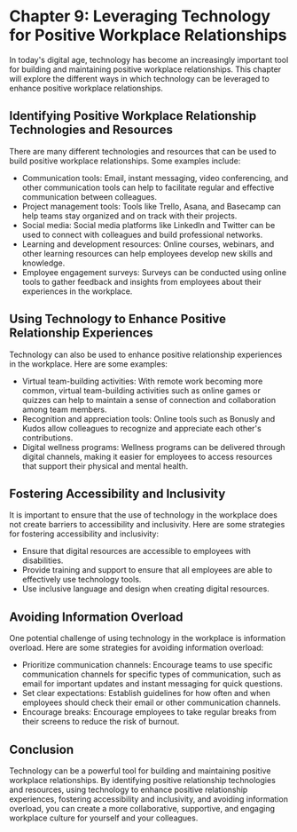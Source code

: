 Chapter 9: Leveraging Technology for Positive Workplace Relationships
=====================================================================

In today's digital age, technology has become an increasingly important tool for building and maintaining positive workplace relationships. This chapter will explore the different ways in which technology can be leveraged to enhance positive workplace relationships.

Identifying Positive Workplace Relationship Technologies and Resources
----------------------------------------------------------------------

There are many different technologies and resources that can be used to build positive workplace relationships. Some examples include:

* Communication tools: Email, instant messaging, video conferencing, and other communication tools can help to facilitate regular and effective communication between colleagues.
* Project management tools: Tools like Trello, Asana, and Basecamp can help teams stay organized and on track with their projects.
* Social media: Social media platforms like LinkedIn and Twitter can be used to connect with colleagues and build professional networks.
* Learning and development resources: Online courses, webinars, and other learning resources can help employees develop new skills and knowledge.
* Employee engagement surveys: Surveys can be conducted using online tools to gather feedback and insights from employees about their experiences in the workplace.

Using Technology to Enhance Positive Relationship Experiences
-------------------------------------------------------------

Technology can also be used to enhance positive relationship experiences in the workplace. Here are some examples:

* Virtual team-building activities: With remote work becoming more common, virtual team-building activities such as online games or quizzes can help to maintain a sense of connection and collaboration among team members.
* Recognition and appreciation tools: Online tools such as Bonusly and Kudos allow colleagues to recognize and appreciate each other's contributions.
* Digital wellness programs: Wellness programs can be delivered through digital channels, making it easier for employees to access resources that support their physical and mental health.

Fostering Accessibility and Inclusivity
---------------------------------------

It is important to ensure that the use of technology in the workplace does not create barriers to accessibility and inclusivity. Here are some strategies for fostering accessibility and inclusivity:

* Ensure that digital resources are accessible to employees with disabilities.
* Provide training and support to ensure that all employees are able to effectively use technology tools.
* Use inclusive language and design when creating digital resources.

Avoiding Information Overload
-----------------------------

One potential challenge of using technology in the workplace is information overload. Here are some strategies for avoiding information overload:

* Prioritize communication channels: Encourage teams to use specific communication channels for specific types of communication, such as email for important updates and instant messaging for quick questions.
* Set clear expectations: Establish guidelines for how often and when employees should check their email or other communication channels.
* Encourage breaks: Encourage employees to take regular breaks from their screens to reduce the risk of burnout.

Conclusion
----------

Technology can be a powerful tool for building and maintaining positive workplace relationships. By identifying positive relationship technologies and resources, using technology to enhance positive relationship experiences, fostering accessibility and inclusivity, and avoiding information overload, you can create a more collaborative, supportive, and engaging workplace culture for yourself and your colleagues.


